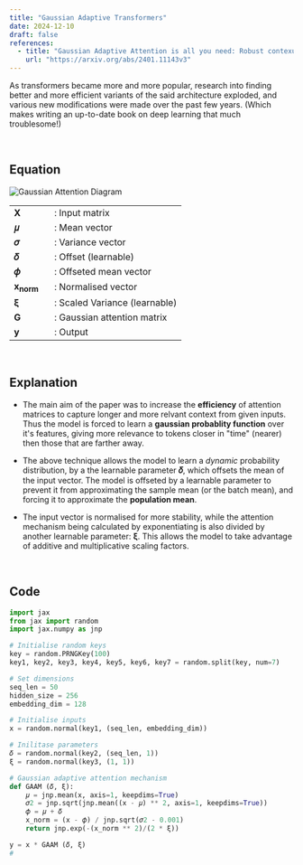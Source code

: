 ```yaml
---
title: "Gaussian Adaptive Transformers"
date: 2024-12-10
draft: false
references:
  - title: "Gaussian Adaptive Attention is all you need: Robust contexual representations across multiple modalitites"
    url: "https://arxiv.org/abs/2401.11143v3"  
---
```


As transformers became more and more popular, research into finding better and more efficient variants of the said architecture exploded, and various new modifications were made over the past few years. (Which makes writing an up-to-date book on deep learning that much troublesome!)

<br>

## Equation

![Gaussian Attention Diagram](/images/gaam.png)

<table style="border-collapse: collapse;">
  <tr>
    <td style="padding-right: 20px; vertical-align: middle;"><strong>X</strong></td>
    <td style="vertical-align: middle;">: Input matrix</td>
  </tr>
  <tr>
    <td style="padding-right: 20px; vertical-align: middle;"><strong>𝜇</strong></td>
    <td style="vertical-align: middle;">: Mean vector</td>
  </tr>
  <tr>
    <td style="padding-right: 20px; vertical-align: middle;"><strong>𝜎</strong></td>
    <td style="vertical-align: middle;">: Variance vector</td>
  </tr>
  <tr>
    <td style="padding-right: 20px; vertical-align: middle;"><strong>𝛿</strong></td>
    <td style="vertical-align: middle;">: Offset (learnable)</td>
  </tr>
  <tr>
    <td style="padding-right: 20px; vertical-align: middle;"><strong>𝜙</strong></td>
    <td style="vertical-align: middle;">: Offseted mean vector</td>
  </tr>
  <tr>
    <td style="padding-right: 20px; vertical-align: middle;"><strong>x<sub>norm</sub></strong></td>
    <td style="vertical-align: middle;">: Normalised vector</td>
  </tr>
  <tr>
    <td style="padding-right: 20px; vertical-align: middle;"><strong>ξ</strong></td>
    <td style="vertical-align: middle;">: Scaled Variance (learnable)</td>
  </tr>
  <tr>
    <td style="padding-right: 20px; vertical-align: middle;"><strong>G</strong></td>
    <td style="vertical-align: middle;">: Gaussian attention matrix</td>
  </tr>
  <tr>
    <td style="padding-right: 20px; vertical-align: middle;"><strong>y</strong></td>
    <td style="vertical-align: middle;">: Output</td>
  </tr>
</table>

<br>

## Explanation

- The main aim of the paper was to increase the **efficiency** of attention matrices to capture longer and more relvant context from given inputs. Thus the model is forced to learn a **gaussian probablity function** over it's features, giving more relevance to tokens closer in "time" (nearer) then those that are farther away.

- The above technique allows the model to learn a *dynamic* probability distribution, by a the learnable parameter **𝛿**, which offsets the mean of the input vector. The model is offseted by a learnable parameter to prevent it from approximating the sample mean (or the batch mean), and forcing it to approximate the **population mean**.

- The input vector is normalised for more stability, while the attention mechanism being calculated by exponentiating is also divided by another learnable parameter: **ξ**. This allows the model to take advantage of additive and multiplicative scaling factors. 

<br>

## Code

```python
import jax
from jax import random
import jax.numpy as jnp

# Initialise random keys
key = random.PRNGKey(100)
key1, key2, key3, key4, key5, key6, key7 = random.split(key, num=7)

# Set dimensions
seq_len = 50
hidden_size = 256
embedding_dim = 128

# Initialise inputs
x = random.normal(key1, (seq_len, embedding_dim))

# Inilitase parameters
𝛿 = random.normal(key2, (seq_len, 1))
ξ = random.normal(key3, (1, 1))

# Gaussian adaptive attention mechanism
def GAAM (𝛿, ξ):
    𝜇 = jnp.mean(x, axis=1, keepdims=True)
    𝜎2 = jnp.sqrt(jnp.mean((x - 𝜇) ** 2, axis=1, keepdims=True))
    𝜙 = 𝜇 + 𝛿
    x_norm = (x - 𝜙) / jnp.sqrt(𝜎2 - 0.001)
    return jnp.exp(-(x_norm ** 2)/(2 * ξ))

y = x * GAAM (𝛿, ξ)
# 
```